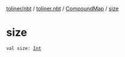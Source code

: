 [toliner/nbt](../../index.md) / [toliner.nbt](../index.md) / [CompoundMap](index.md) / [size](./size.md)

# size

`val size: `[`Int`](https://kotlinlang.org/api/latest/jvm/stdlib/kotlin/-int/index.html)